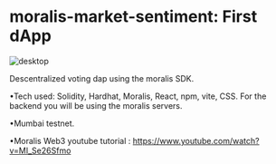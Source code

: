 # moralis-market-sentiment: First dApp 

![desktop](./moralis-market-sentiment.png)

Descentralized voting dap using the moralis SDK.

•Tech used: Solidity, Hardhat, Moralis, React, npm, vite, CSS. For the backend you will be using the moralis servers.

•Mumbai testnet.

•Moralis Web3 youtube tutorial : https://www.youtube.com/watch?v=MI_Se26Sfmo
